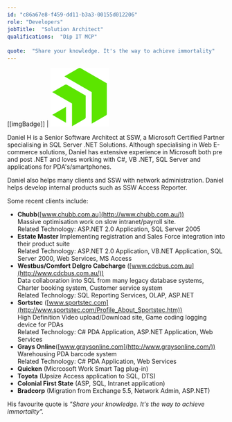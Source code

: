 ```yaml
---
id: "c86a67e8-f459-dd11-b3a3-00155d012206"
role: "Developers"
jobTitle:  "Solution Architect"
qualifications:  "Dip IT MCP"

quote:  "Share your knowledge. It's the way to achieve immortality"
---
```


 
[[imgBadge]]
| ![Sitefinity](../badges/Developer-sitefinity.png)

Daniel H is a Senior Software Architect at SSW, a Microsoft Certified Partner specialising in SQL Server .NET Solutions. Although specialising in Web E-commerce solutions, Daniel has extensive experience in Microsoft both pre and post .NET and loves working with C#, VB .NET, SQL Server and applications for PDA's/smartphones.

Daniel also helps many clients and SSW with network administration. Daniel helps develop internal products such as SSW Access Reporter.

Some recent clients include:

*   **Chubb**([www.chubb.com.au](http://www.chubb.com.au/))  
Massive optimisation work on slow intranet/payroll site.  
Related Technology: ASP.NET 2.0 Application, SQL Server 2005
*   **Estate Master** 
Implementing registration and Sales Force integration into their product suite  
Related Technology: ASP.NET 2.0 Application, VB.NET Application, SQL Server 2000, Web Services, MS Access
*   **Westbus/Comfort Delgro Cabcharge** ([www.cdcbus.com.au](http://www.cdcbus.com.au/))  
Data collaboration into SQL from many legacy database systems, Charter booking system, Customer service system  
Related Technology: SQL Reporting Services, OLAP, ASP.NET
*   **Sortstec** ([www.sportstec.com](http://www.sportstec.com/Profile_About_Sportstec.htm))  
High Definition Video upload/Download site, Game coding logging device for PDAs  
Related Technology: C# PDA Application, ASP.NET Application, Web Services
*   **Grays Online**([www.graysonline.com](http://www.graysonline.com/))  
Warehousing PDA barcode system  
Related Technology: C# PDA Application, Web Services
*   **Quicken** (Micrcosoft Work Smart Tag plug-in)
*   **Toyota** (Upsize Access application to SQL, DTS)
*   **Colonial First State** (ASP, SQL, Intranet application)
*   **Bradcorp** (Migration from Exchange 5.5, Network Admin, ASP.NET)

His favourite quote is *"Share your knowledge. It's the way to achieve immortality".*
